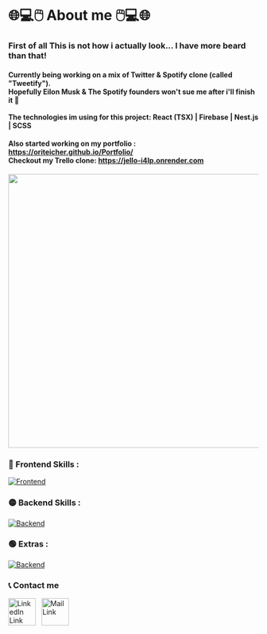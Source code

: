 # 🌐💻🖱️ About me 🖱️💻🌐
### First of all This is not how i actually look... I have more beard than that! 
####  Currently being working on a mix of Twitter & Spotify clone (called "Tweetify").<br> Hopefully Eilon Musk & The Spotify founders won't sue me after i'll finish it 🤞 <br><br> The technologies im using for this project: React (TSX) | Firebase | Nest.js | SCSS 
####  Also started working on my portfolio : https://oriteicher.github.io/Portfolio/ <br>  Checkout my Trello clone: [https://jello-i4lp.onrender.com ](https://jello-i4lp.onrender.com/#/board/642bfd4ba630b6e9a10f9085) 
<img src="https://github.com/OriTeicher/OriTeicher/assets/101281765/8b865222-d8e5-40bb-951a-df311c5d6442" style="width:550px;">

### 🔴 Frontend Skills :
[![Frontend](https://skillicons.dev/icons?i=react,vue,ts,js,html,css,sass,bootstrap)](https://skillicons.dev)

### 🟡 Backend Skills : 
[![Backend](https://skillicons.dev/icons?i=nodejs,express,nest,mongodb,firebase)](https://skillicons.dev)

### 🟢 Extras : 
[![Backend](https://skillicons.dev/icons?i=c,redux,postman)](https://skillicons.dev)

### 📞 Contact me  
[<img alt="LinkedIn Link" width="55px" src="https://user-images.githubusercontent.com/104992892/223940207-75cc968e-3f13-4828-b371-896c848bd6d4.png" />](your-link)
&nbsp;
[<img alt="Mail Link" width="55px" height="55px" src="https://user-images.githubusercontent.com/104992892/223945350-dea569fa-1854-4801-b741-b6ee5223bcab.png" />](mailto:your-mail)

